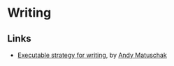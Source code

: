# Writing

## Links
* [Executable strategy for writing](https://notes.andymatuschak.org/z3PBVkZ2SvsAgFXkjHsycBeyS6Cw1QXf7kcD8), by [Andy Matuschak](andymatuschak.org)